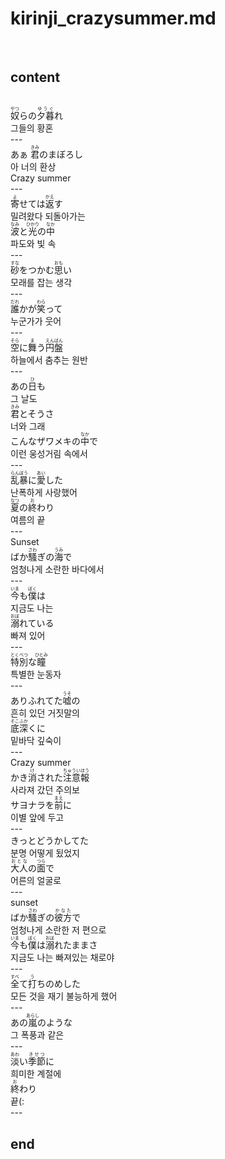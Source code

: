 <h1>kirinji_crazysummer.md</h1><br>
<h2>content</h2><br>
<ruby>奴<rt>やつ</rt></ruby>らの<ruby>夕暮<rt>ゆうぐ</rt></ruby>れ<br>
그들의 황혼<br>
---<br>
あぁ <ruby>君<rt>きみ</rt></ruby>のまぼろし<br>
아 너의 환상<br>
Crazy summer<br>
---<br>
<ruby>寄<rt>よ</rt></ruby>せては<ruby>返<rt>かえ</rt></ruby>す<br>
밀려왔다 되돌아가는 <br>
<ruby>波<rt>なみ</rt></ruby>と<ruby>光<rt>ひかり</rt></ruby>の<ruby>中<rt>なか</rt></ruby><br>
파도와 빛 속<br>
---<br>
<ruby>砂<rt>すな</rt></ruby>をつかむ<ruby>思<rt>おも</rt></ruby>い<br>
모래를 잡는 생각<br>
---<br>
<ruby>誰<rt>だれ</rt></ruby>かが<ruby>笑<rt>わら</rt></ruby>って<br>
누군가가 웃어<br>
---<br>
<ruby>空<rt>そら</rt></ruby>に<ruby>舞<rt>ま</rt></ruby>う<ruby>円盤<rt>えんばん</rt></ruby><br>
하늘에서 춤추는 원반<br>
---<br>
あの<ruby>日<rt>ひ</rt></ruby>も<br>
그 날도<br>
<ruby>君<rt>きみ</rt></ruby>とそうさ<br>
너와 그래<br>
こんなザワメキの<ruby>中<rt>なか</rt></ruby>で<br>
이런 웅성거림 속에서<br>
---<br>
<ruby>乱暴<rt>らんぼう</rt></ruby>に<ruby>愛<rt>あい</rt></ruby>した<br>
난폭하게 사랑했어<br>
<ruby>夏<rt>なつ</rt></ruby>の<ruby>終<rt>お</rt></ruby>わり<br>
여름의 끝<br>
---<br>
Sunset<br>
ばか<ruby>騷<rt>さわ</rt></ruby>ぎの<ruby>海<rt>うみ</rt></ruby>で<br>
엄청나게 소란한 바다에서<br>
---<br>
<ruby>今<rt>いま</rt></ruby>も<ruby>僕<rt>ぼく</rt></ruby>は<br>
지금도 나는<br>
<ruby>溺<rt>おぼ</rt></ruby>れている<br>
빠져 있어<br>
---<br>
<ruby>特別<rt>とくべつ</rt></ruby>な<ruby>瞳<rt>ひとみ</rt></ruby><br>
특별한 눈동자<br>
---<br>
ありふれてた<ruby>嘘<rt>うそ</rt></ruby>の<br>
흔히 있던 거짓말의<br>
<ruby>底深<rt>そこふか</rt></ruby>くに<br>
밑바닥 깊숙이<br>
---<br>
Crazy summer<br>
かき<ruby>消<rt>け</rt></ruby>された<ruby>注意報<rt>ちゅういほう</rt></ruby><br>
사라져 갔던 주의보<br>
サヨナラを<ruby>前<rt>まえ</rt></ruby>に<br>
이별 앞에 두고<br>
---<br>
きっとどうかしてた<br>
분명 어떻게 됬었지 <br>
<ruby>大人<rt>おとな</rt></ruby>の<ruby>面<rt>つら</rt></ruby>で<br>
어른의 얼굴로<br>
---<br>
sunset<br>
ばか<ruby>騷<rt>さわ</rt></ruby>ぎの<ruby>彼方<rt>かなた</rt></ruby>で<br>
엄청나게 소란한 저 편으로<br>
<ruby>今<rt>いま</rt></ruby>も<ruby>僕<rt>ぼく</rt></ruby>は<ruby>溺<rt>おぼ</rt></ruby>れたままさ<br>
지금도 나는 빠져있는 채로야<br>
---<br>
<ruby>全<rt>すべ</rt></ruby>て<ruby>打<rt>う</rt></ruby>ちのめした<br>
모든 것을 재기 불능하게 했어<br>
---<br>
あの<ruby>嵐<rt>あらし</rt></ruby>のような<br>
그 폭풍과 같은<br>
---<br>
<ruby>淡<rt>あわ</rt></ruby>い<ruby>季節<rt>きせつ</rt></ruby>に<br>
희미한 계절에<br>
<ruby>終<rt>お</rt></ruby>わり<br>
끝(:<br>
---<br>
<h2>end</h2><br>